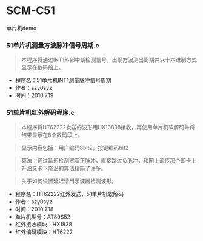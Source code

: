 # SCM-C51
单片机demo

### 51单片机测量方波脉冲信号周期.c

> 本程序将通过INT1外部中断检测信号，出现方波测出周期并以十六进制方式显示在数码段上。

- 程序名：51单片机INT1测量脉冲信号周期
- 作者：szy0syz
- 时间：2010.7.19  

### 51单片机红外解码程序.c

> 本程序将HT62222发送的波形用HX13838接收，再使用单片机软解码并将结果显示在8个数码段上。

> 显示内容包括：用户编码8bit2，按键编码bit2

> 算法：通过延迟检测宽窄正脉冲，直接跳过负脉冲，和网上流传那个即卡上升沿又卡下降沿的算法精简了许多。

> 关于如何设置延迟请用示波器检测波形。

- 程序名：HT62222红外发送，51单片机软解码
- 作者：szy0syz
- 时间：2010.7.18 
- 单片机型号：AT89S52
- 红外接收模块：HX1838
- 红外编码模块：HT6222
